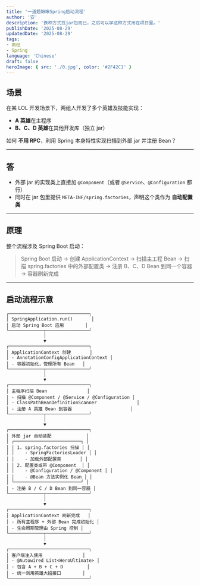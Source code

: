 ```yaml
---
title: '一道题瞅瞅Spring启动流程'
author: '安'
description: '换种方式找jar包而已，之后可以学这种方式用在项目里。'
publishDate: '2025-08-29'
updatedDate: '2025-08-29'
tags:
- 面经
- Spring
language: 'Chinese'
draft: false
heroImage: { src: './0.jpg', color: '#2F42C1' }
---
```

## 场景

在某 LOL 开发场景下，两组人开发了多个英雄及技能实现：

* **A 英雄**在主程序
* **B、C、D 英雄**在其他开发库（独立 jar）

如何 **不用 RPC**，利用 Spring 本身特性实现扫描到外部 jar 并注册 Bean？

---

## 答

* 外部 jar 的实现类上直接加 `@Component`（或者 `@Service`、`@Configuration` 都行）
* 同时在 jar 包里提供 `META-INF/spring.factories`，声明这个类作为 **自动配置类**

---

## 原理

整个流程涉及 Spring Boot 启动：

> Spring Boot 启动 → 创建 ApplicationContext → 扫描主工程 Bean → 扫描 spring.factories 中的外部配置类 → 注册 B、C、D Bean 到同一个容器 → 容器刷新完成

---

## 启动流程示意

```
┌──────────────────────────────┐
│ SpringApplication.run()       │
│ 启动 Spring Boot 应用        │
└─────────────┬────────────────┘
              │
              ▼
┌──────────────────────────────┐
│ ApplicationContext 创建       │
│ - AnnotationConfigApplicationContext │
│ - 容器初始化，管理所有 Bean   │
└─────────────┬────────────────┘
              │
              ▼
┌──────────────────────────────┐
│ 主程序扫描 Bean               │
│ - 扫描 @Component / @Service / @Configuration │
│ - ClassPathBeanDefinitionScanner               │
│ - 注册 A 英雄 Bean 到容器                      │
└─────────────┬────────────────┘
              │
              ▼
┌──────────────────────────────┐
│ 外部 jar 自动装配             │
│ ┌─────────────────────────┐ │
│ │ 1. spring.factories 扫描 │ │
│ │    - SpringFactoriesLoader │ │
│ │    - 加载外部配置类       │ │
│ │ 2. 配置类或带 @Component  │ │
│ │    - @Configuration / @Component │ │
│ │    - @Bean 方法实例化 Bean │ │
│ └─────────────────────────┘ │
│ - 注册 B / C / D Bean 到同一容器 │
└─────────────┬────────────────┘
              │
              ▼
┌──────────────────────────────┐
│ ApplicationContext 刷新完成   │
│ - 所有主程序 + 外部 Bean 完成初始化 │
│ - 生命周期管理由 Spring 控制 │
└─────────────┬────────────────┘
              │
              ▼
┌──────────────────────────────┐
│ 客户端注入使用               │
│ - @Autowired List<HeroUltimate> │
│ - 包含 A + B + C + D         │
│ - 统一调用英雄大招接口        │
└──────────────────────────────┘
```
